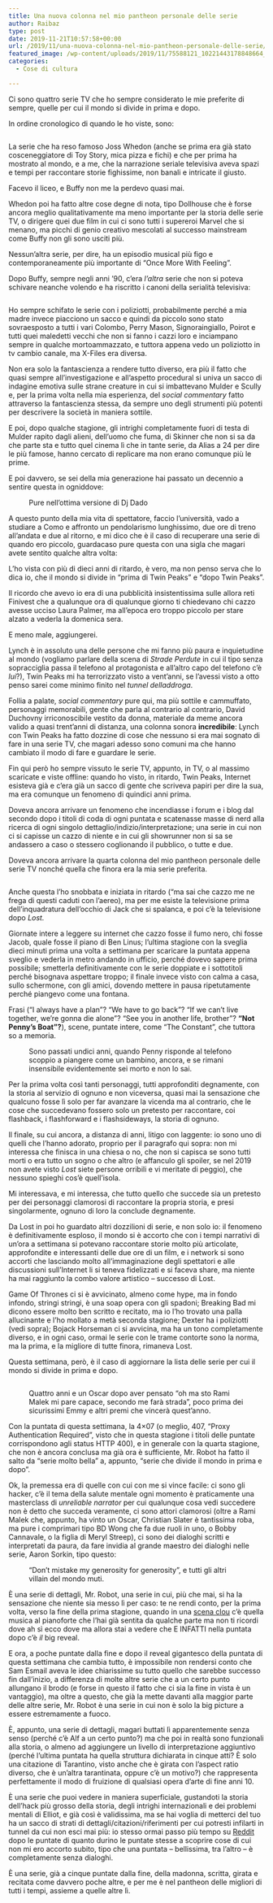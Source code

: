 ```yaml
---
title: Una nuova colonna nel mio pantheon personale delle serie
author: Raibaz
type: post
date: 2019-11-21T10:57:58+00:00
url: /2019/11/una-nuova-colonna-nel-mio-pantheon-personale-delle-serie/
featured_image: /wp-content/uploads/2019/11/75588121_10221443178848664_1933066377933881344_o.jpg
categories:
  - Cose di cultura

---
```

Ci sono quattro serie TV che ho sempre considerato le mie preferite di sempre, quelle per cui il mondo si divide in prima e dopo.

In ordine cronologico di quando le ho viste, sono:<figure class="wp-block-image size-large">

<img src="https://www.raibaz.it/wp-content/uploads/2019/11/Buffy-920x584.jpg" alt="" class="wp-image-289" srcset="https://www.raibaz.it/wp-content/uploads/2019/11/Buffy-920x584.jpg 920w, https://www.raibaz.it/wp-content/uploads/2019/11/Buffy-920x584-300x190.jpg 300w, https://www.raibaz.it/wp-content/uploads/2019/11/Buffy-920x584-768x488.jpg 768w" sizes="(max-width: 920px) 100vw, 920px" /> </figure> 

La serie che ha reso famoso Joss Whedon (anche se prima era già stato cosceneggiatore di Toy Story, mica pizza e fichi) e che per prima ha mostrato al mondo, e a me, che la narrazione seriale televisiva aveva spazi e tempi per raccontare storie fighissime, non banali e intricate il giusto.

Facevo il liceo, e Buffy non me la perdevo quasi mai.

Whedon poi ha fatto altre cose degne di nota, tipo Dollhouse che è forse ancora meglio qualitativamente ma meno importante per la storia delle serie TV, o dirigere quei due film in cui ci sono tutti i supereroi Marvel che si menano, ma picchi di genio creativo mescolati al successo mainstream come Buffy non gli sono usciti più.

Nessun&#8217;altra serie, per dire, ha un episodio musical più figo e contemporaneamente più importante di &#8220;Once More With Feeling&#8221;.<figure class="wp-block-embed-youtube wp-block-embed is-type-video is-provider-youtube wp-embed-aspect-4-3 wp-has-aspect-ratio">

<div class="wp-block-embed__wrapper">
</div></figure> 

Dopo Buffy, sempre negli anni &#8217;90, c&#8217;era _l&#8217;altra_ serie che non si poteva schivare neanche volendo e ha riscritto i canoni della serialità televisiva:<figure class="wp-block-image size-large">

<img src="https://www.raibaz.it/wp-content/uploads/2019/11/TheXFiles_6647600-XFILES._V392940577_SX1080_-1024x704.jpg" alt="" class="wp-image-290" srcset="https://www.raibaz.it/wp-content/uploads/2019/11/TheXFiles_6647600-XFILES._V392940577_SX1080_-1024x704.jpg 1024w, https://www.raibaz.it/wp-content/uploads/2019/11/TheXFiles_6647600-XFILES._V392940577_SX1080_-300x206.jpg 300w, https://www.raibaz.it/wp-content/uploads/2019/11/TheXFiles_6647600-XFILES._V392940577_SX1080_-768x528.jpg 768w, https://www.raibaz.it/wp-content/uploads/2019/11/TheXFiles_6647600-XFILES._V392940577_SX1080_.jpg 1080w" sizes="(max-width: 1024px) 100vw, 1024px" /> </figure> 

Ho sempre schifato le serie con i poliziotti, probabilmente perché a mia madre invece piacciono un sacco e quindi da piccolo sono stato sovraesposto a tutti i vari Colombo, Perry Mason, Signoraingiallo, Poirot e tutti quei maledetti vecchi che non si fanno i cazzi loro e inciampano sempre in qualche mortoammazzato, e tuttora appena vedo un poliziotto in tv cambio canale, ma X-Files era diversa.

Non era solo la fantascienza a rendere tutto diverso, era più il fatto che quasi sempre all&#8217;investigazione e all&#8217;aspetto procedural si univa un sacco di indagine emotiva sulle strane creature in cui si imbattevano Mulder e Scully e, per la prima volta nella mia esperienza, del _social commentary_ fatto attraverso la fantascienza stessa, da sempre uno degli strumenti più potenti per descrivere la società in maniera sottile.

E poi, dopo qualche stagione, gli intrighi completamente fuori di testa di Mulder rapito dagli alieni, dell&#8217;uomo che fuma, di Skinner che non si sa da che parte sta e tutto quel cinema lì che in tante serie, da Alias a 24 per dire le più famose, hanno cercato di replicare ma non erano comunque più le prime.

E poi davvero, se sei della mia generazione hai passato un decennio a sentire questa in ogniddove:<figure class="wp-block-embed-youtube wp-block-embed is-type-video is-provider-youtube wp-embed-aspect-16-9 wp-has-aspect-ratio">

<div class="wp-block-embed__wrapper">
</div><figcaption>Pure nell&#8217;ottima versione di Dj Dado</figcaption></figure> 

A questo punto della mia vita di spettatore, faccio l&#8217;università, vado a studiare a Como e affronto un pendolarismo lunghissimo, due ore di treno all&#8217;andata e due al ritorno, e mi dico che è il caso di recuperare una serie di quando ero piccolo, guardacaso pure questa con una sigla che magari avete sentito qualche altra volta:<figure class="wp-block-embed-youtube wp-block-embed is-type-video is-provider-youtube wp-embed-aspect-16-9 wp-has-aspect-ratio">

<div class="wp-block-embed__wrapper">
</div></figure> 

L&#8217;ho vista con più di dieci anni di ritardo, è vero, ma non penso serva che lo dica io, che il mondo si divide in &#8220;prima di Twin Peaks&#8221; e &#8220;dopo Twin Peaks&#8221;.

Il ricordo che avevo io era di una pubblicità insistentissima sulle allora reti Finivest che a qualunque ora di qualunque giorno ti chiedevano chi cazzo avesse ucciso Laura Palmer, ma all&#8217;epoca ero troppo piccolo per stare alzato a vederla la domenica sera.

E meno male, aggiungerei.

Lynch è in assoluto una delle persone che mi fanno più paura e inquietudine al mondo (vogliamo parlare della scena di _Strade Perdute_ in cui il tipo senza sopracciglia passa il telefono al protagonista e all&#8217;altro capo del telefono c&#8217;è _lui_?), Twin Peaks mi ha terrorizzato visto a vent&#8217;anni, se l&#8217;avessi visto a otto penso sarei come minimo finito nel _tunnel delladdroga_.

Follia a palate, _social commentary_ pure qui, ma più sottile e cammuffato, personaggi memorabili, gente che parla al contrario al contrario, David Duchovny irriconoscibile vestito da donna, materiale da meme ancora valido a quasi trent&#8217;anni di distanza, una colonna sonora **incredibile**: Lynch con Twin Peaks ha fatto dozzine di cose che nessuno si era mai sognato di fare in una serie TV, che magari adesso sono comuni ma che hanno cambiato il modo di fare e guardare le serie.

Fin qui però ho sempre vissuto le serie TV, appunto, in TV, o al massimo scaricate e viste offline: quando ho visto, in ritardo, Twin Peaks, Internet esisteva già e c&#8217;era già un sacco di gente che scriveva papiri per dire la sua, ma era comunque un fenomeno di quindici anni prima.

Doveva ancora arrivare un fenomeno che incendiasse i forum e i blog dal secondo dopo i titoli di coda di ogni puntata e scatenasse masse di nerd alla ricerca di ogni singolo dettaglio/indizio/interpretazione; una serie in cui non ci si capisse un cazzo di niente e in cui gli showrunner non si sa se andassero a caso o stessero coglionando il pubblico, o tutte e due.

Doveva ancora arrivare la quarta colonna del mio pantheon personale delle serie TV nonché quella che finora era la mia serie preferita.<figure class="wp-block-image size-large">

<img src="https://www.raibaz.it/wp-content/uploads/2019/11/mi1bccotmbweagmp8byy.gif" alt="" class="wp-image-291" /> </figure> 

Anche questa l&#8217;ho snobbata e iniziata in ritardo (&#8220;ma sai che cazzo me ne frega di questi caduti con l&#8217;aereo), ma per me esiste la televisione prima dell&#8217;inquadratura dell&#8217;occhio di Jack che si spalanca, e poi c&#8217;è la televisione dopo _Lost._

Giornate intere a leggere su internet che cazzo fosse il fumo nero, chi fosse Jacob, quale fosse il piano di Ben Linus; l&#8217;ultima stagione con la sveglia dieci minuti prima una volta a settimana per scaricare la puntata appena sveglio e vederla in metro andando in ufficio, perché dovevo sapere prima possibile; smetterla definitivamente con le serie doppiate e i sottotitoli perché bisognava aspettare troppo; il finale invece visto con calma a casa, sullo schermone, con gli amici, dovendo mettere in pausa ripetutamente perché piangevo come una fontana.

Frasi (&#8220;I always have a plan&#8221;? &#8220;We have to go back&#8221;? &#8220;If we can&#8217;t live together, we&#8217;re gonna die alone&#8221;? &#8220;See you in another life, brother&#8221;? **&#8220;Not Penny&#8217;s Boat&#8221;?**), scene, puntate intere, come &#8220;The Constant&#8221;, che tuttora so a memoria.<figure class="wp-block-embed-youtube wp-block-embed is-type-video is-provider-youtube wp-embed-aspect-16-9 wp-has-aspect-ratio">

<div class="wp-block-embed__wrapper">
</div><figcaption>Sono passati undici anni, quando Penny risponde al telefono scoppio a piangere come un bambino, ancora, e se rimani insensibile evidentemente sei morto e non lo sai.</figcaption></figure> 

Per la prima volta così tanti personaggi, tutti approfonditi degnamente, con la storia al servizio di ognuno e non viceversa, quasi mai la sensazione che qualcuno fosse lì solo per far avanzare la vicenda ma al contrario, che le cose che succedevano fossero solo un pretesto per raccontare, coi flashback, i flashforward e i flashsideways, la storia di ognuno.

Il finale, su cui ancora, a distanza di anni, litigo con laggente: io sono uno di quelli che l&#8217;hanno adorato, proprio per il paragrafo qui sopra: non mi interessa che finisca in una chiesa o no, che non si capisca se sono tutti morti o era tutto un sogno o che altro (e affanculo gli spoiler, se nel 2019 non avete visto _Lost_ siete persone orribili e vi meritate di peggio), che nessuno spieghi cos&#8217;è quell&#8217;isola.

Mi interessava, e mi interessa, che tutto quello che succede sia un pretesto per dei personaggi clamorosi di raccontare la propria storia, e presi singolarmente, ognuno di loro la conclude degnamente.

Da Lost in poi ho guardato altri dozzilioni di serie, e non solo io: il fenomeno è definitivamente esploso, il mondo si è accorto che con i tempi narrativi di un&#8217;ora a settimana si potevano raccontare storie molto più articolate, approfondite e interessanti delle due ore di un film, e i network si sono accorti che lasciando molto all&#8217;immaginazione degli spettatori e alle discussioni sull&#8217;Internet li si teneva fidelizzati e si faceva share, ma niente ha mai raggiunto la combo valore artistico &#8211; successo di Lost.

Game Of Thrones ci si è avvicinato, almeno come hype, ma in fondo infondo, stringi stringi, è una soap opera con gli spadoni; Breaking Bad mi dicono essere molto ben scritto e recitato, ma io l&#8217;ho trovato una palla allucinante e l&#8217;ho mollato a metà seconda stagione; Dexter ha i poliziotti (vedi sopra); Bojack Horseman ci si avvicina, ma ha un tono completamente diverso, e in ogni caso, ormai le serie con le trame contorte sono la norma, ma la prima, e la migliore di tutte finora, rimaneva Lost.

Questa settimana, però, è il caso di aggiornare la lista delle serie per cui il mondo si divide in prima e dopo.<figure class="wp-block-image size-large">

<img src="https://www.raibaz.it/wp-content/uploads/2019/11/75588121_10221443178848664_1933066377933881344_o-1024x512.jpg" alt="" class="wp-image-296" srcset="https://www.raibaz.it/wp-content/uploads/2019/11/75588121_10221443178848664_1933066377933881344_o-1024x512.jpg 1024w, https://www.raibaz.it/wp-content/uploads/2019/11/75588121_10221443178848664_1933066377933881344_o-300x150.jpg 300w, https://www.raibaz.it/wp-content/uploads/2019/11/75588121_10221443178848664_1933066377933881344_o-768x384.jpg 768w, https://www.raibaz.it/wp-content/uploads/2019/11/75588121_10221443178848664_1933066377933881344_o-1536x768.jpg 1536w, https://www.raibaz.it/wp-content/uploads/2019/11/75588121_10221443178848664_1933066377933881344_o.jpg 1904w" sizes="(max-width: 1024px) 100vw, 1024px" /> <figcaption>Quattro anni e un Oscar dopo aver pensato &#8220;oh ma sto Rami Malek mi pare capace, secondo me farà strada&#8221;, poco prima dei sicurissimi Emmy e altri premi che vincerà quest&#8217;anno.</figcaption></figure> 

Con la puntata di questa settimana, la 4&#215;07 (o meglio, 407, &#8220;Proxy Authentication Required&#8221;, visto che in questa stagione i titoli delle puntate corrispondono agli status HTTP 400), e in generale con la quarta stagione, che non è ancora conclusa ma già ora è sufficiente, Mr. Robot ha fatto il salto da &#8220;serie molto bella&#8221; a, appunto, &#8220;serie che divide il mondo in prima e dopo&#8221;.

Ok, la premessa era di quelle con cui con me si vince facile: ci sono gli hacker, c&#8217;è il tema della salute mentale ogni momento è praticamente una masterclass di _unreliable narrator_ per cui qualunque cosa vedi succedere non è detto che succeda veramente, ci sono attori clamorosi (oltre a Rami Malek che, appunto, ha vinto un Oscar, Christian Slater è tantissima roba, ma pure i comprimari tipo BD Wong che fa due ruoli in uno, o Bobby Cannavale, o la figlia di Meryl Streep), ci sono dei dialoghi scritti e interpretati da paura, da fare invidia al grande maestro dei dialoghi nelle serie, Aaron Sorkin, tipo questo:<figure class="wp-block-embed-youtube wp-block-embed is-type-video is-provider-youtube wp-embed-aspect-16-9 wp-has-aspect-ratio">

<div class="wp-block-embed__wrapper">
</div><figcaption>&#8220;Don&#8217;t mistake my generosity for generosity&#8221;, e tutti gli altri villain del mondo muti.</figcaption></figure> 

È una serie di dettagli, Mr. Robot, una serie in cui, più che mai, si ha la sensazione che niente sia messo lì per caso: te ne rendi conto, per la prima volta, verso la fine della prima stagione, quando in una [scena clou][1] c&#8217;è quella musica al pianoforte che l&#8217;hai già sentita da qualche parte ma non ti ricordi dove ah sì ecco dove ma allora stai a vedere che E INFATTI nella puntata dopo c&#8217;è _il_ big reveal.

E ora, a poche puntate dalla fine e dopo il reveal gigantesco della puntata di questa settimana che cambia tutto, è impossibile non rendersi conto che Sam Esmail aveva le idee chiarissime su tutto quello che sarebbe successo fin dall&#8217;inizio, a differenza di molte altre serie che a un certo punto allungano il brodo (e forse in questo il fatto che ci sia la fine in vista è un vantaggio), ma oltre a questo, che già la mette davanti alla maggior parte delle altre serie, Mr. Robot è una serie in cui non è solo la big picture a essere estremamente a fuoco.

È, appunto, una serie di dettagli, magari buttati lì apparentemente senza senso (perché c&#8217;è Alf a un certo punto?) ma che poi in realtà sono funzionali alla storia, o almeno ad aggiungere un livello di interpretazione aggiuntivo (perché l&#8217;ultima puntata ha quella struttura dichiarata in cinque atti? È solo una citazione di Tarantino, visto anche che è girata con l&#8217;aspect ratio diverso, che è un&#8217;altra tarantinata, oppure c&#8217;è un motivo?) che rappresenta perfettamente il modo di fruizione di qualsiasi opera d&#8217;arte di fine anni 10.

È una serie che puoi vedere in maniera superficiale, gustandoti la storia dell&#8217;hack più grosso della storia, degli intrighi internazionali e dei problemi mentali di Elliot, e già così è validissima, ma se hai voglia di metterci del tuo ha un sacco di strati di dettagli/citazioni/riferimenti per cui potresti infilarti in tunnel da cui non esci mai più: io stesso ormai passo più tempo su [Reddit][2] dopo le puntate di quanto durino le puntate stesse a scoprire cose di cui non mi ero accorto subito, tipo che una puntata &#8211; bellissima, tra l&#8217;altro &#8211; è completamente senza dialoghi.

È una serie, già a cinque puntate dalla fine, della madonna, scritta, girata e recitata come davvero poche altre, e per me è nel pantheon delle migliori di tutti i tempi, assieme a quelle altre lì.

 [1]: https://www.youtube.com/watch?v=CPY-Ou8MR44
 [2]: https://www.reddit.com/r/MrRobot/